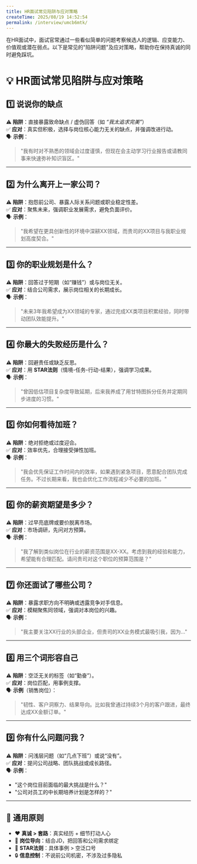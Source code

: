 ```yaml
---
title: HR面试常见陷阱与应对策略
createTime: 2025/08/19 14:52:54
permalink: /interview/umcb6mtk/
---
```

在HR面试中，面试官常通过一些看似简单的问题考察候选人的逻辑、应变能力、价值观或潜在弱点。以下是常见的"陷阱问题"及应对策略，帮助你在保持真诚的同时避免踩坑。

# 💡 HR面试常见陷阱与应对策略

## 1️⃣ 说说你的缺点  
⚠️ **陷阱**：直接暴露致命缺点 / 虚伪回答（如 *“我太追求完美”*）  
✅ **应对**：真实但积极，选择与岗位核心能力无关的缺点，并强调改进行动。  
🗣 **示例**：  
> "我有时对不熟悉的领域会过度谨慎，但现在会主动学习行业报告或请教同事来快速弥补知识盲区。"

---

## 2️⃣ 为什么离开上一家公司？  
⚠️ **陷阱**：抱怨前公司、暴露人际关系问题或职业稳定性差。  
✅ **应对**：聚焦未来，强调职业发展需求，避免负面评价。  
🗣 **示例**：  
> "我希望在更具创新性的环境中深耕XX领域，而贵司的XX项目与我职业规划高度契合。"

---

## 3️⃣ 你的职业规划是什么？  
⚠️ **陷阱**：回答过于短期（如“赚钱”）或与岗位无关。  
✅ **应对**：结合公司需求，展示岗位相关的长期成长。  
🗣 **示例**：  
> "未来3年我希望成为XX领域的专家，通过完成XX类项目积累经验，同时带动团队效能提升。"

---

## 4️⃣ 你最大的失败经历是什么？  
⚠️ **陷阱**：回避责任或缺乏反思。  
✅ **应对**：用 **STAR法则**（情境-任务-行动-结果），强调学习成果。  
🗣 **示例**：  
> "曾因低估项目复杂度导致延期，后来我养成了用甘特图拆分任务并定期同步进度的习惯。"

---

## 5️⃣ 你如何看待加班？  
⚠️ **陷阱**：绝对拒绝或过度迎合。  
✅ **应对**：效率优先，合理接受弹性加班。  
🗣 **示例**：  
> "我会优先保证工作时间内的效率，如果遇到紧急项目，愿意配合团队完成任务。不过长期来看，我也会优化工作流程减少不必要的加班。"

---

## 6️⃣ 你的薪资期望是多少？  
⚠️ **陷阱**：过早亮底牌或要价脱离市场。  
✅ **应对**：市场调研，先问对方预算。  
🗣 **示例**：  
> "我了解到类似岗位在行业的薪资范围是XX-XX。考虑到我的经验和能力，希望能有合理匹配。请问贵司对这个职位的预算范围是？"

---

## 7️⃣ 你还面试了哪些公司？  
⚠️ **陷阱**：暴露求职方向不明确或透露竞争对手信息。  
✅ **应对**：模糊聚焦同领域，强调对本岗位的兴趣。  
🗣 **示例**：  
> "我主要关注XX行业的头部企业，但贵司的XX业务模式最吸引我，因为…"

---

## 8️⃣ 用三个词形容自己  
⚠️ **陷阱**：空泛无关的标签（如“勤奋”）。  
✅ **应对**：岗位匹配，用事例支撑。  
🗣 **示例**（销售岗位）：  
> "韧性、客户洞察力、结果导向。比如我曾通过持续3个月的客户跟进，最终达成XX金额订单。"

---

## 9️⃣ 你有什么问题问我？  
⚠️ **陷阱**：问浅层问题（如“几点下班”）或说“没有”。  
✅ **应对**：提问公司战略、团队挑战或成长路径。  
🗣 **示例**：  
- "这个岗位目前面临的最大挑战是什么？"  
- "公司对员工的中长期培养计划是怎样的？"

---

## 📌 通用原则
- ❤️ **真诚 > 套路**：真实经历 + 细节打动人心  
- 🎯 **岗位导向**：结合JD，把回答和公司需求绑定  
- 📝 **STAR法则**：具体事例 > 空泛口号  
- 🔒 **信息控制**：不说前公司机密，不涉及过多隐私  
